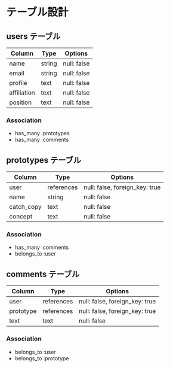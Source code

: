 # テーブル設計

## users テーブル

| Column             | Type   | Options     |
| ------------------ | ------ | ----------- |
| name               | string | null: false |
| email              | string | null: false |
| profile            |  text  | null: false |
| affiliation        |  text  | null: false |
| position           |  text  | null: false |

### Association
- has_many :prototypes
- has_many :comments


## prototypes テーブル

| Column       | Type   | Options     |
| ------------ | ------ | ----------- |
| user      | references | null: false, foreign_key: true|
| name         | string | null: false |
| catch_copy   |  text  | null: false |
| concept      |  text  | null: false |

### Association
- has_many :comments
- belongs_to :user


## comments テーブル

| Column       | Type   | Options     |
| ------------ | ------ | ----------- |
| user         | references | null: false, foreign_key: true|
| prototype    | references | null: false, foreign_key: true|
| text         |  text  | null: false |

### Association
- belongs_to :user
- belongs_to :prototype
